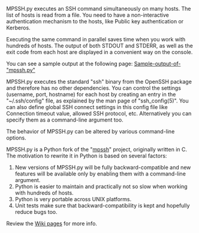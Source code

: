 MPSSH.py executes an SSH command simultaneously on many hosts. The list of hosts is read from a file. You need to have a non-interactive authentication mechanism to the hosts, like Public key authentication or Kerberos.

Executing the same command in parallel saves time when you work with hundreds of hosts. The output of both STDOUT and STDERR, as well as the exit code from each host are displayed in a convenient way on the console.

You can see a sample output at the following page: [Sample-output-of-"mpssh.py"](https://github.com/famzah/mpssh-py/wiki/Sample-output-of-%22mpssh.py%22)

MPSSH.py executes the standard "ssh" binary from the OpenSSH package and therefore has no other dependencies. You can control the settings (username, port, hostname) for each host by creating an entry in the "~/.ssh/config" file, as explained by the man page of "ssh_config(5)". You can also define global SSH connect settings in this config file like Connection timeout value, allowed SSH protocol, etc. Alternatively you can specify them as a command-line argument too.

The behavior of MPSSH.py can be altered by various command-line options.

MPSSH.py is a Python fork of the "[mpssh](https://github.com/ndenev/mpssh)" project, originally written in C. The motivation to rewrite it in Python is based on several factors:

1. New versions of MPSSH.py will be fully backward-compatible and new features will be available only by enabling them with a command-line argument.
1. Python is easier to maintain and practically not so slow when working with hundreds of hosts.
1. Python is very portable across UNIX platforms.
1. Unit tests make sure that backward-compatibility is kept and hopefully reduce bugs too.

Review the [Wiki pages](https://github.com/famzah/mpssh-py/wiki) for more info.
